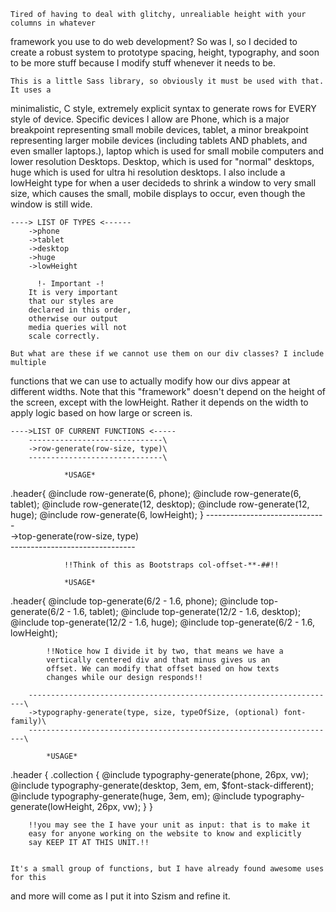     Tired of having to deal with glitchy, unrealiable height with your columns in whatever 
framework you use to do web development? So was I, so I decided to create a robust 
system to prototype spacing, height, typography, and soon to be more stuff because 
I modify stuff whenever it needs to be. 

    This is a little Sass library, so obviously it must be used with that. It uses a 
minimalistic, C style, extremely explicit syntax to generate rows for EVERY style of 
device. Specific devices I allow are Phone, which is a major breakpoint representing
small mobile devices, tablet, a minor breakpoint representing larger mobile devices
(including tablets AND phablets, and even smaller laptops.), laptop which is used
for small mobile computers and lower resolution Desktops. Desktop, which is used for 
"normal" desktops, huge which is used for ultra hi resolution desktops. I also include
a lowHeight type for when a user decideds to shrink a window to very small size, which
causes the small, mobile displays to occur, even though the window is still wide.

    ----> LIST OF TYPES <------
        ->phone
        ->tablet
        ->desktop
        ->huge
        ->lowHeight

          !- Important -!
        It is very important
        that our styles are
        declared in this order,
        otherwise our output
        media queries will not
        scale correctly.

    But what are these if we cannot use them on our div classes? I include multiple 
functions that we can use to actually modify how our divs appear at different widths.
Note that this "framework" doesn't depend on the height of the screen, except with 
the lowHeight. Rather it depends on the width to apply logic based on how large or 
screen is.

    ---->LIST OF CURRENT FUNCTIONS <-----
        ------------------------------\
        ->row-generate(row-size, type)\
        ------------------------------\
       
                *USAGE*
.header{
    @include row-generate(6, phone);
    @include row-generate(6, tablet);
    @include row-generate(12, desktop);
    @include row-generate(12, huge);
    @include row-generate(6, lowHeight);
}
        ------------------------------\
        ->top-generate(row-size, type)\
        -------------------------------

                !!Think of this as Bootstraps col-offset-**-##!!

                *USAGE*
.header{
    @include top-generate(6/2 - 1.6, phone);
    @include top-generate(6/2 - 1.6, tablet);
    @include top-generate(12/2 - 1.6, desktop);
    @include top-generate(12/2 - 1.6, huge);
    @include top-generate(6/2 - 1.6, lowHeight);
        
            !!Notice how I divide it by two, that means we have a 
            vertically centered div and that minus gives us an 
            offset. We can modify that offset based on how texts
            changes while our design responds!!

        ---------------------------------------------------------------------\
        ->typography-generate(type, size, typeOfSize, (optional) font-family)\
        ---------------------------------------------------------------------\

            *USAGE*
.header 
{
    .collection
    {
        @include typography-generate(phone, 26px, vw);
        @include typography-generate(desktop, 3em, em, $font-stack-different);
        @include typography-generate(huge, 3em, em);
        @include typography-generate(lowHeight, 26px, vw);
    }
}

        !!you may see the I have your unit as input: that is to make it 
        easy for anyone working on the website to know and explicitly 
        say KEEP IT AT THIS UNIT.!!


    It's a small group of functions, but I have already found awesome uses for this 
and more will come as I put it into Szism and refine it.





